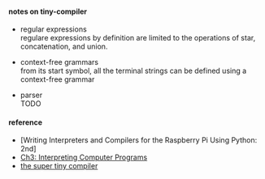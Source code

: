 
#### notes on tiny-compiler
* regular expressions    
regulare expressions by definition are limited to the operations of 
star, concatenation, and union.    

* context-free grammars    
from its start symbol, all the terminal strings can be defined using a context-free grammar  

* parser  
TODO  


#### reference  
* [Writing Interpreters and Compilers for the Raspberry Pi Using Python: 2nd]
* [Ch3: Interpreting Computer Programs](http://composingprograms.com/pages/31-introduction.html)  
* [the super tiny compiler](https://github.com/jamiebuilds/the-super-tiny-compiler)
